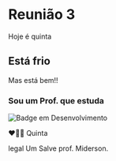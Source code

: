 # Reunião 3 

Hoje é quinta 

## Está frio
Mas está bem!!

### Sou um Prof. que estuda

![Badge em Desenvolvimento](http://img.shields.io/static/v1?label=STATUS&message=EM%20DESENVOLVIMENTO&color=GREEN&style=for-the-badge)


❤🤦‍♀️ Quinta 

legal
Um Salve prof. Miderson.



